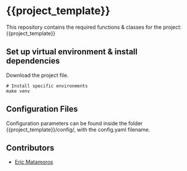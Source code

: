 # {{project_template}}

This repository contains the required functions & classes for the project: {{project_template}}

## Set up virtual environment & install dependencies

Download the project file.

```
# Install specific environments
make venv
```

## Configuration Files

Configuration parameters can be found inside the folder {{project_template}}/config/, with the config.yaml filename.

## Contributors

- [Eric Matamoros](ericmatamoros1999@gmail.com)